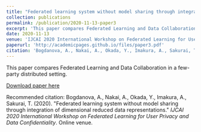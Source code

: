 ```yaml
---
title: "Federated learning system without model sharing through integration of dimensional reduced data representations"
collection: publications
permalink: /publication/2020-11-13-paper3
excerpt: 'This paper compares Federated Learning and Data Collaboration in a few-party distributed setting.'
date: 2020-11-13
venue: 'IJCAI 2020 International Workshop on Federated Learning for User Privacy and Data Confidentiality'
paperurl: 'http://academicpages.github.io/files/paper3.pdf'
citation: 'Bogdanova, A., Nakai, A., Okada, Y., Imakura, A., Sakurai, T. (2020). &quot;Federated learning system without model sharing through integration of dimensional reduced data representations.&quot; <i>IJCAI 2020 International Workshop on Federated Learning for User Privacy and Data Confidentiality. 1(3).'
---
```

This paper compares Federated Learning and Data Collaboration in a few-party distributed setting.

[Download paper here](http://academicpages.github.io/files/paper3.pdf)

Recommended citation: Bogdanova, A., Nakai, A., Okada, Y., Imakura, A., Sakurai, T. (2020). "Federated learning system without model sharing through integration of dimensional reduced data representations." <i>IJCAI 2020 International Workshop on Federated Learning for User Privacy and Data Confidentiality</i>. Online venue.